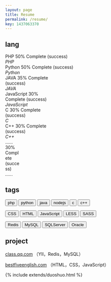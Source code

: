 ```yaml
---
layout: page
title: Resume
permalink: /resume/
key: 1437063370
---
```

<div class="read">
<h2>lang</h2>
<div class='row'>
    <div class='col-xs-8'>
        <div class='progress'>
            <div class='progress-bar progress-bar-success' role='progressbar' aria-valuenow='80' aria-valuemin='0' aria-valuemax='100' style='width: 50%'>
                <span>PHP</span>
                <span class='sr-only'>50% Complete (success)</span>
            </div>
        </div>
    </div>
    <div class='col-sm-2'>
        <em>PHP</em>
    </div>
</div>


<div class='row'>
    <div class='col-xs-8'>
        <div class='progress'>
            <div class='progress-bar progress-bar-success' role='progressbar' aria-valuenow='80' aria-valuemin='0' aria-valuemax='100' style='width: 50%'>
                <span>Python</span>
                <span class='sr-only'>50% Complete (success)</span>
            </div>
        </div>
    </div>
    <div class='col-sm-2'>
        <em>Python</em>
    </div>
</div>


<div class='row'>
    <div class='col-xs-8'>
        <div class='progress'>
            <div class='progress-bar progress-bar-success' role='progressbar' aria-valuenow='80' aria-valuemin='0' aria-valuemax='100' style='width: 35%'>
                <span>JAVA</span>
                <span class='sr-only'>35% Complete (success)</span>
            </div>
        </div>
    </div>
    <div class='col-sm-2'>
        <em>JAVA</em>
    </div>
</div>


<div class='row'>
    <div class='col-xs-8'>
        <div class='progress'>
            <div class='progress-bar progress-bar-success' role='progressbar' aria-valuenow='80' aria-valuemin='0' aria-valuemax='100' style='width: 30%'>
                <span>JavaScript</span>
                <span class='sr-only'>30% Complete (success)</span>
            </div>
        </div>
    </div>
    <div class='col-sm-2'>
        <em>JavaScript</em>
    </div>
</div>

<div class='row'>
    <div class='col-xs-8'>
        <div class='progress'>
            <div class='progress-bar progress-bar-success' role='progressbar' aria-valuenow='80' aria-valuemin='0' aria-valuemax='100' style='width: 30%'>
                <span>C</span>
                <span class='sr-only'>30% Complete (success)</span>
            </div>
        </div>
    </div>
    <div class='col-sm-2'>
        <em>C</em>
    </div>
</div>

<div class='row'>
    <div class='col-xs-8'>
        <div class='progress'>
            <div class='progress-bar progress-bar-success' role='progressbar' aria-valuenow='80' aria-valuemin='0' aria-valuemax='100' style='width: 30%'>
                <span>C++</span>
                <span class='sr-only'>30% Complete (success)</span>
            </div>
        </div>
    </div>
    <div class='col-sm-2'>
        <em>C++</em>
    </div>
</div>

<div class='row'>
    <div class='col-xs-8'>
        <div class='progress'>
            <div class='progress-bar progress-bar-success' role='progressbar' aria-valuenow='80' aria-valuemin='0' aria-valuemax='100' style='width: 10%'>
                <span>......</span>
                <span class='sr-only'>30% Complete (success)</span>
            </div>
        </div>
    </div>
    <div class='col-sm-2'>
        <em>......</em>
    </div>
</div>

<h2>tags</h2>

<p>
    <button class='btn btn-default btn-sm'>php</button>
    <button class='btn btn-default btn-sm'>python</button>
    <button class='btn btn-default btn-xs'>java</button>
    <button class='btn btn-default btn-sm'>nodejs</button>
    <button class='btn btn-default btn-xs'>c</button>
    <button class='btn btn-default btn-xs'>c++</button>
</p>

<p>
    <button class='btn btn-default btn-sm'>CSS</button>
    <button class='btn btn-default btn-sm'>HTML</button>
    <button class='btn btn-default btn-xs'>JavaScript</button>
    <button class='btn btn-default btn-sm'>LESS</button>
    <button class='btn btn-default btn-sm'>SASS</button>
</p>

<p>
    <button class='btn btn-default btn-sm'>Redis</button>
    <button class='btn btn-default btn-sm'>MySQL</button>
    <button class='btn btn-default btn-xs'>SQLServer</button>
    <button class='btn btn-default btn-xs'>Oracle</button>
</p>

<h2>project</h2>
<p>
	<a href="http://class.qq.com">class.qq.com</a> <span>（YII，Redis，MySQL）</span>
</p>
<p>
	<a href="http://bestfiveenglish.com">bestfiveenglish.com</a> <span>（HTML，CSS，JavaScript）</span>
</p>

{% include extends/duoshuo.html %}
</div>
